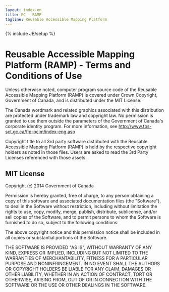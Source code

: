 ```yaml
---
layout: index-en
title: EC - RAMP
tagline: Reusable Accessible Mapping Platform
---
```

{% include JB/setup %}

# Reusable Accessible Mapping Platform (RAMP) - Terms and Conditions of Use

Unless otherwise noted, computer program source code of the Reusable Accessible Mapping Platform (RAMP) is covered under Crown Copyright, Government of Canada, and is distributed under the MIT License.

The Canada wordmark and related graphics associated with this distribution are protected under trademark law and copyright law. No permission is granted to use them outside the parameters of the Government of Canada's corporate identity program. For more information, see <http://www.tbs-sct.gc.ca/fip-pcim/index-eng.asp>

Copyright title to all 3rd party software distributed with the Reusable Accessible Mapping Platform (RAMP) is held by the respective copyright holders as noted in those files. Users are asked to read the 3rd Party Licenses referenced with those assets.

## MIT License

Copyright (c) 2014 Government of Canada

Permission is hereby granted, free of charge, to any person obtaining a copy of this software and associated documentation files (the "Software"), to deal in the Software without restriction, including without limitation the rights to use, copy, modify, merge, publish, distribute, sublicense, and/or sell copies of the Software, and to permit persons to whom the Software is furnished to do so, subject to the following conditions:

The above copyright notice and this permission notice shall be included in all copies or substantial portions of the Software.

THE SOFTWARE IS PROVIDED "AS IS", WITHOUT WARRANTY OF ANY KIND, EXPRESS OR IMPLIED, INCLUDING BUT NOT LIMITED TO THE WARRANTIES OF MERCHANTABILITY, FITNESS FOR A PARTICULAR PURPOSE AND NONINFRINGEMENT. IN NO EVENT SHALL THE AUTHORS OR COPYRIGHT HOLDERS BE LIABLE FOR ANY CLAIM, DAMAGES OR OTHER LIABILITY, WHETHER IN AN ACTION OF CONTRACT, TORT OR OTHERWISE, ARISING FROM, OUT OF OR IN CONNECTION WITH THE SOFTWARE OR THE USE OR OTHER DEALINGS IN THE SOFTWARE.


